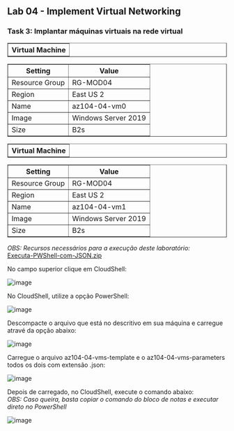 <h2>Lab 04 - Implement Virtual Networking</h2>
 
<h3>Task 3: Implantar máquinas virtuais na rede virtual</h3>

<table border="1">    
  <tr>
    <th colspan="1">Virtual Machine</th> 
</table>

<table border="1">    
  <tr>
    <th colspan="1">Setting</th>  	              
    <th colspan="2">Value</th>
  </tr>
<td>Resource Group</td>
    <td>RG-MOD04</td>
  </tr>
  <tr>
    <td>Region </td>
    <td>East US 2</td>
  </tr>
  <tr>
    <td>Name</td>
    <td>az104-04-vm0</td>
  </tr>
  <tr>
    <td>Image</td>
    <td>Windows Server 2019</td>
  </tr>
   <tr>
    <td>Size</td>
    <td>B2s</td>
  </tr>
 </table> 
 
<table border="1">    
  <tr>
    <th colspan="1">Virtual Machine</th> 
</table>

<table border="1">    
  <tr>
    <th colspan="1">Setting</th>  	              
    <th colspan="2">Value</th>
  </tr>
<td>Resource Group</td>
    <td>RG-MOD04</td>
  </tr>
  <tr>
    <td>Region </td>
    <td>East US 2</td>
  </tr>
  <tr>
    <td>Name</td>
    <td>az104-04-vm1</td>
  </tr>
  <tr>
    <td>Image</td>
    <td>Windows Server 2019</td>
  </tr>
   <tr>
    <td>Size</td>
    <td>B2s</td>
  </tr>
 </table>
 
 <i>OBS: Recursos necessários para a execução deste laboratório: </i></br>
 [Executa-PWShell-com-JSON.zip](https://github.com/paulorock2505/Microsoft-Azure-Jobs/files/9586497/Executa-PWShell-com-JSON.zip)

 
 No campo superior clique em CloudShell: 

![image](https://user-images.githubusercontent.com/107069287/190706658-d628aa72-6108-4b54-9e4b-9c0b96ef1c63.png)

No CloudShell, utilize a opção PowerShell: 

![image](https://user-images.githubusercontent.com/107069287/190706886-375b4d71-0055-4fc2-bf3d-261b7fc90ccc.png)

Descompacte o arquivo que está no descritivo em sua máquina e carregue atravé da opção abaixo: 

![image](https://user-images.githubusercontent.com/107069287/190708962-88139799-6eb0-48ef-a294-8df950b4c52c.png)

Carregue o arquivo az104-04-vms-template e o az104-04-vms-parameters todos os dois com extensão .json: 

![image](https://user-images.githubusercontent.com/107069287/190709198-b5b94479-a1e2-4d8a-8c06-6c4eecd368c7.png)

Depois de carregado, no CloudShell, execute o comando abaixo: <br>
<i>OBS: Caso queira, basta copiar o comando do bloco de notas e executar direto no PowerShell</i>

![image](https://user-images.githubusercontent.com/107069287/190707903-989bcc58-9d2e-4c44-993f-e8ccdc1d51a1.png)












 
